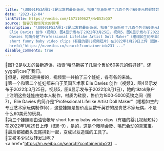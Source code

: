 ```yaml
---
title: "\U0001F53A图1-2是以友的最新造谣，指责“哈马斯买了几百个售价60美元的假娃娃”，还yygq的cue了我们。\U0001F53A但是，视频2是拼接的，视频里一共拍了三个娃娃，各有各的来..."
date: '2023-12-04'
linkTitle: https://weibo.com/1671109627/NvD5ZcQO7
source: 包容万物恒河水的微博
description: "\U0001F53A图1-2是以友的最新造谣，指责“哈马斯买了几百个售价60美元的假娃娃”，还yygq的cue了我们。<br>\U0001F53A但是，视频2是拼接的，视频里一共拍了三个娃娃，各有各的来处。<br>\U0001F53A第一个和第二个娃娃都来自于英国艺术家
  Elie Davies 创作（视频3，图4显示发布于2022年3月25日，视频5，图6显示发布于2022年8月1日），她的tiktok账户上注明这些娃娃由她本人制作，材质为硅胶，售价为1800-5000英镑之间（图7），Elie
  Davies 的简介是“Professional Lifelike Artist Doll Maker”（栩栩如生的专业艺术家玩偶制作师），这些娃娃是售价高达数千英镑的昂贵艺术家玩偶，不是什么60美元的玩具。<br>\U0001F53A第三个娃娃则由油管帐号
  short funny baby video clips（有趣的婴儿视频短片）在2022年1月29日上传（图8-9），是的，这是个眼睛会眨、嘴巴会动的真宝宝。<br>\U0001F53A最后都被截头去尾拼到一起，变成以友造谣的工具了。<br>\U0001F53A又被多少以友转发过呢？<br><a
  href=\"https://m.weibo.cn/search?containerid=231 ..."
disable_comments: true
---
```

🔺图1-2是以友的最新造谣，指责“哈马斯买了几百个售价60美元的假娃娃”，还yygq的cue了我们。<br>🔺但是，视频2是拼接的，视频里一共拍了三个娃娃，各有各的来处。<br>🔺第一个和第二个娃娃都来自于英国艺术家 Elie Davies 创作（视频3，图4显示发布于2022年3月25日，视频5，图6显示发布于2022年8月1日），她的tiktok账户上注明这些娃娃由她本人制作，材质为硅胶，售价为1800-5000英镑之间（图7），Elie Davies 的简介是“Professional Lifelike Artist Doll Maker”（栩栩如生的专业艺术家玩偶制作师），这些娃娃是售价高达数千英镑的昂贵艺术家玩偶，不是什么60美元的玩具。<br>🔺第三个娃娃则由油管帐号 short funny baby video clips（有趣的婴儿视频短片）在2022年1月29日上传（图8-9），是的，这是个眼睛会眨、嘴巴会动的真宝宝。<br>🔺最后都被截头去尾拼到一起，变成以友造谣的工具了。<br>🔺又被多少以友转发过呢？<br><a href="https://m.weibo.cn/search?containerid=231 ...